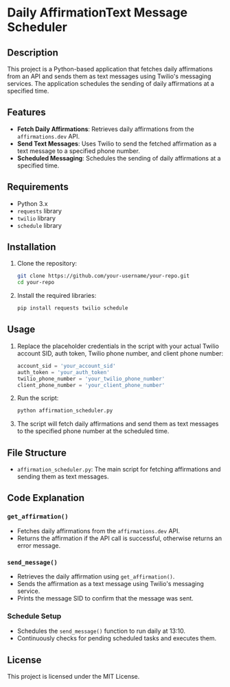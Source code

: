 # Daily AffirmationText Message Scheduler

## Description

This project is a Python-based application that fetches daily affirmations from an API and sends them as text messages using Twilio's messaging services. The application schedules the sending of daily affirmations at a specified time.

## Features

- **Fetch Daily Affirmations**: Retrieves daily affirmations from the `affirmations.dev` API.
- **Send Text Messages**: Uses Twilio to send the fetched affirmation as a text message to a specified phone number.
- **Scheduled Messaging**: Schedules the sending of daily affirmations at a specified time.

## Requirements

- Python 3.x
- `requests` library
- `twilio` library
- `schedule` library

## Installation

1. Clone the repository:
    ```sh
    git clone https://github.com/your-username/your-repo.git
    cd your-repo
    ```

2. Install the required libraries:
    ```sh
    pip install requests twilio schedule
    ```

## Usage

1. Replace the placeholder credentials in the script with your actual Twilio account SID, auth token, Twilio phone number, and client phone number:
    ```python
    account_sid = 'your_account_sid'
    auth_token = 'your_auth_token'
    twilio_phone_number = 'your_twilio_phone_number'
    client_phone_number = 'your_client_phone_number'
    ```

2. Run the script:
    ```sh
    python affirmation_scheduler.py
    ```

3. The script will fetch daily affirmations and send them as text messages to the specified phone number at the scheduled time.

## File Structure

- `affirmation_scheduler.py`: The main script for fetching affirmations and sending them as text messages.

## Code Explanation

### `get_affirmation()`
- Fetches daily affirmations from the `affirmations.dev` API.
- Returns the affirmation if the API call is successful, otherwise returns an error message.

### `send_message()`
- Retrieves the daily affirmation using `get_affirmation()`.
- Sends the affirmation as a text message using Twilio's messaging service.
- Prints the message SID to confirm that the message was sent.

### Schedule Setup
- Schedules the `send_message()` function to run daily at 13:10.
- Continuously checks for pending scheduled tasks and executes them.

## License

This project is licensed under the MIT License.
